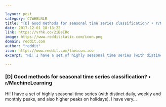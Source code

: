 ```yaml
---

layout: post
category: C7WHBLNLR
title: "[D] Good methods for seasonal time series classification? • r/MachineLearning"
date: 2017-12-01 18:18:22
link: https://vrhk.co/2iBeIRo
image: https://www.redditstatic.com/icon.png
domain: reddit.com
author: "reddit"
icon: https://www.reddit.com/favicon.ico
excerpt: "Hi! I have a set of highly seasonal time series (with distinct daily, weekly and monthly peaks, and also higher peaks on holidays). I have very..."

---
```


### [D] Good methods for seasonal time series classification? • r/MachineLearning

Hi! I have a set of highly seasonal time series (with distinct daily, weekly and monthly peaks, and also higher peaks on holidays). I have very...